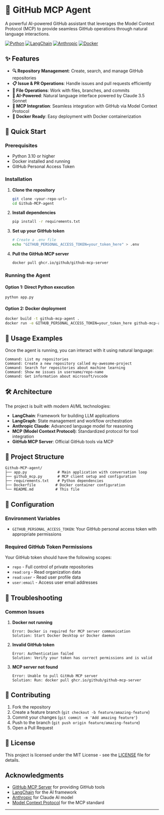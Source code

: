 # 🤖 GitHub MCP Agent

A powerful AI-powered GitHub assistant that leverages the Model Context Protocol (MCP) to provide seamless GitHub operations through natural language interactions.

[![Python](https://img.shields.io/badge/Python-3.10+-blue.svg)](https://www.python.org/downloads/)
[![LangChain](https://img.shields.io/badge/LangChain-0.3.25-green.svg)](https://langchain.com/)
[![Anthropic](https://img.shields.io/badge/Anthropic-Claude%203.5%20Sonnet-purple.svg)](https://www.anthropic.com/)
[![Docker](https://img.shields.io/badge/Docker-Ready-blue.svg)](https://www.docker.com/)

## ✨ Features

- **🔍 Repository Management**: Create, search, and manage GitHub repositories
- **📋 Issue & PR Operations**: Handle issues and pull requests efficiently
- **🔧 File Operations**: Work with files, branches, and commits
- **🤖 AI-Powered**: Natural language interface powered by Claude 3.5 Sonnet
- **🔗 MCP Integration**: Seamless integration with GitHub via Model Context Protocol
- **🐳 Docker Ready**: Easy deployment with Docker containerization

## 🚀 Quick Start

### Prerequisites

- Python 3.10 or higher
- Docker installed and running
- GitHub Personal Access Token

### Installation

1. **Clone the repository**
   ```bash
   git clone <your-repo-url>
   cd Github-MCP-agent
   ```

2. **Install dependencies**
   ```bash
   pip install -r requirements.txt
   ```

3. **Set up your GitHub token**
   ```bash
   # Create a .env file
   echo "GITHUB_PERSONAL_ACCESS_TOKEN=your_token_here" > .env
   ```

4. **Pull the GitHub MCP server**
   ```bash
   docker pull ghcr.io/github/github-mcp-server
   ```

### Running the Agent

#### Option 1: Direct Python execution
```bash
python app.py
```

#### Option 2: Docker deployment
```bash
docker build -t github-mcp-agent .
docker run -e GITHUB_PERSONAL_ACCESS_TOKEN=your_token_here github-mcp-agent
```

## 💬 Usage Examples

Once the agent is running, you can interact with it using natural language:

```
Command: List my repositories
Command: Create a new repository called my-awesome-project
Command: Search for repositories about machine learning
Command: Show me issues in username/repo-name
Command: Get information about microsoft/vscode
```

## 🛠️ Architecture

The project is built with modern AI/ML technologies:

- **LangChain**: Framework for building LLM applications
- **LangGraph**: State management and workflow orchestration
- **Anthropic Claude**: Advanced language model for reasoning
- **MCP (Model Context Protocol)**: Standardized protocol for tool integration
- **GitHub MCP Server**: Official GitHub tools via MCP

## 📁 Project Structure

```
Github-MCP-agent/
├── app.py              # Main application with conversation loop
├── github_mcp.py       # MCP client setup and configuration
├── requirements.txt    # Python dependencies
├── Dockerfile         # Docker container configuration
└── README.md          # This file
```

## 🔧 Configuration

### Environment Variables

- `GITHUB_PERSONAL_ACCESS_TOKEN`: Your GitHub personal access token with appropriate permissions

### Required GitHub Token Permissions

Your GitHub token should have the following scopes:
- `repo` - Full control of private repositories
- `read:org` - Read organization data
- `read:user` - Read user profile data
- `user:email` - Access user email addresses

## 🐛 Troubleshooting

### Common Issues

1. **Docker not running**
   ```
   Error: Docker is required for MCP server communication
   Solution: Start Docker Desktop or Docker daemon
   ```

2. **Invalid GitHub token**
   ```
   Error: Authentication failed
   Solution: Verify your token has correct permissions and is valid
   ```

3. **MCP server not found**
   ```
   Error: Unable to pull GitHub MCP server
   Solution: Run: docker pull ghcr.io/github/github-mcp-server
   ```

## 🤝 Contributing

1. Fork the repository
2. Create a feature branch (`git checkout -b feature/amazing-feature`)
3. Commit your changes (`git commit -m 'Add amazing feature'`)
4. Push to the branch (`git push origin feature/amazing-feature`)
5. Open a Pull Request

## 📄 License

This project is licensed under the MIT License - see the [LICENSE](LICENSE) file for details.

##  Acknowledgments

- [GitHub MCP Server](https://github.com/github/github-mcp-server) for providing GitHub tools
- [LangChain](https://langchain.com/) for the AI framework
- [Anthropic](https://www.anthropic.com/) for Claude AI model
- [Model Context Protocol](https://modelcontextprotocol.io/) for the MCP standard

---
